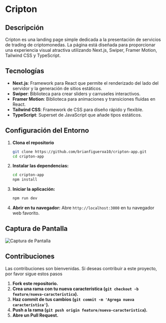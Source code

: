 # Cripton

## Descripción

Cripton es una landing page simple dedicada a la presentación de servicios de trading de criptomonedas. La página está diseñada para proporcionar una experiencia visual atractiva utilizando Next.js, Swiper, Framer Motion, Tailwind CSS y TypeScript.

## Tecnologías

- **Next.js**: Framework para React que permite el renderizado del lado del servidor y la generación de sitios estáticos.
- **Swiper**: Biblioteca para crear sliders y carruseles interactivos.
- **Framer Motion**: Biblioteca para animaciones y transiciones fluidas en React.
- **Tailwind CSS**: Framework de CSS para diseño rápido y flexible.
- **TypeScript**: Superset de JavaScript que añade tipos estáticos.

## Configuración del Entorno

1. **Clona el repositorio**

   ```bash
   git clone https://github.com/brianfigueroa10/cripton-app.git
   cd cripton-app
   ```

2. **Instalar las dependencias:**

    ```bash
    cd cripton-app
    npm install
    ```

3. **Iniciar la aplicación:**

    ```bash
    npm run dev
    ```

4. **Abrir en tu navegador:** Abre `http://localhost:3000` en tu navegador web favorito.

## Captura de Pantalla

![Captura de Pantalla](https://res.cloudinary.com/dv4ukplcm/image/upload/f_auto,q_auto/v1/proyects/radhrvvwxrf1q8yxlael)

## Contribuciones

Las contribuciones son bienvenidas. Si deseas contribuir a este proyecto, por favor sigue estos pasos
1. **Fork este repositorio.**
2. **Crea una rama con tu nueva característica (`git checkout -b feature/nueva-caracteristica`).**
3. **Haz commit de tus cambios (`git commit -m 'Agrega nueva característica'`).**
4. **Push a la rama (`git push origin feature/nueva-caracteristica`).**
5. **Abre un Pull Request.**
